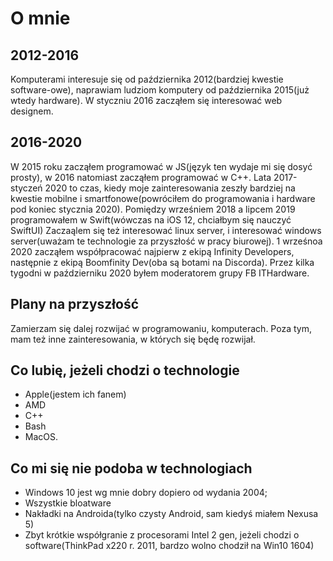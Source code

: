 # **O mnie**

## 2012-2016
Komputerami interesuje się od października 2012(bardziej kwestie software-owe), naprawiam ludziom komputery od października 2015(już wtedy hardware). W styczniu 2016 zacząłem się interesować web designem.
## 2016-2020
W 2015 roku zacząłem programować w JS(język ten wydaje mi się dosyć prosty), w 2016 natomiast zacząłem programować w C++. Lata 2017-styczeń 2020 to czas, kiedy moje zainteresowania zeszły bardziej na kwestie mobilne i smartfonowe(powróciłem do programowania i hardware pod koniec stycznia 2020). Pomiędzy wrześniem 2018 a lipcem 2019 programowałem w Swift(wówczas na iOS 12, chciałbym się nauczyć SwiftUI) Zaczaąlem się też interesować linux server, i interesować windows server(uważam te technologie za przyszłość w pracy biurowej). 1 wrześnoa 2020 zacząłem współpracować najpierw z ekipą Infinity Developers, następnie z ekipą Boomfinity Dev(oba są botami na Discorda). Przez kilka tygodni w październiku 2020 byłem moderatorem grupy FB ITHardware.
## Plany na przyszłość
Zamierzam się dalej rozwijać w programowaniu, komputerach. Poza tym, mam też inne zainteresowania, w których się będę rozwijał.
## Co lubię, jeżeli chodzi o technologie
- Apple(jestem ich fanem)
- AMD
- C++
- Bash
- MacOS.
## Co mi się nie podoba w technologiach
- Windows 10 jest wg mnie dobry dopiero od wydania 2004;
- Wszystkie bloatware 
- Nakładki na Androida(tylko czysty Android, sam kiedyś miałem Nexusa 5)
- Zbyt krótkie współgranie z procesorami Intel 2 gen, jeżeli chodzi o software(ThinkPad x220 r. 2011, bardzo wolno chodził na Win10 1604)
